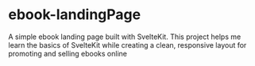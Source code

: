 # ebook-landingPage
A simple ebook landing page built with SvelteKit. This project helps me learn the basics of SvelteKit while creating a clean, responsive layout for promoting and selling ebooks online
